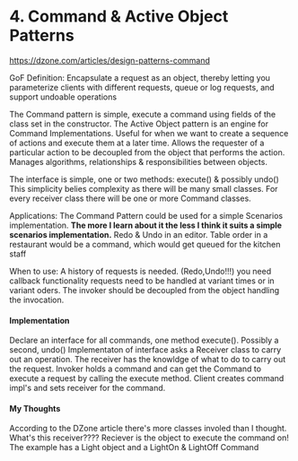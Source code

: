 # 4. Command & Active Object Patterns

https://dzone.com/articles/design-patterns-command

GoF Definition: Encapsulate a request as an object, thereby letting you parameterize clients with different requests, queue or log requests, and support undoable operations

The Command pattern is simple, execute a command using fields of the class set in the constructor.
The Active Object pattern is an engine for Command Implementations.
Useful for when we want to create a sequence of actions and execute them at a later time.
Allows the requester of a particular action to be decoupled from the object that performs the action.
Manages algorithms, relationships & responsibilities between objects.

The interface is simple, one or two methods: execute() & possibly undo()
	This simplicity belies complexity as there will be many small classes.
	For every receiver class there will be one or more Command classes.

Applications:
	The Command Pattern could be used for a simple Scenarios implementation. **The more I learn about it the less I think it suits a simple scenarios implementation.**
	Redo & Undo in an editor.
	Table order in a restaurant would be a command, which would get queued for the kitchen staff

When to use:
	A history of requests is needed. (Redo,Undo!!!)
	you need callback functionality
	requests need to be handled at variant times or in variant oders.
	The invoker should be decoupled from the object handling the invocation.


#### Implementation ####
Declare an interface for all commands, one method execute(). Possibly a second, undo()
Implementaton of interface asks a Receiver class to carry out an operation.
The receiver has the knowldge of what to do to carry out the request.
Invoker holds a command and can get the Command to execute a request by calling the execute method.
Client creates command impl's and sets receiver for the command.

#### My Thoughts ####
According to the DZone article there's more classes involed than I thought. What's this receiver????
	Reciever is the object to execute the command on!
		The example has a Light object and a LightOn & LightOff Command
